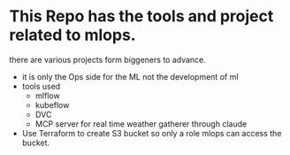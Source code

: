 # This Repo has the tools and project related to mlops.
there are various projects form biggeners to advance.
- it is only the Ops side for the ML not the development of ml
- tools used
    - mlflow
    - kubeflow
    - DVC
    - MCP server for real time weather gatherer through claude
- Use Terraform to create S3 bucket so only a role mlops can access the bucket.